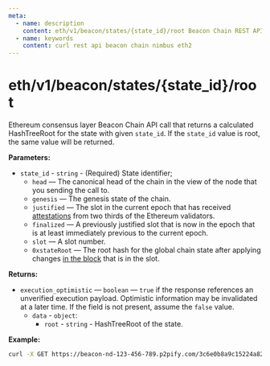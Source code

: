 ```yaml
---
meta:
  - name: description
    content: eth/v1/beacon/states/{state_id}/root Beacon Chain REST API call details and examples.
  - name: keywords
    content: curl rest api beacon chain nimbus eth2
---
```


# eth/v1/beacon/states/{state_id}/root

Ethereum consensus layer Beacon Chain API call that returns a calculated HashTreeRoot for the state with given `state_id`. If the `state_id` value is root, the same value will be returned.

**Parameters:** 

* `state_id` - `string` - (Required) State identifier;
  * `head` — The canonical head of the chain in the view of the node that you sending the call to.
  * `genesis` — The genesis state of the chain.
  * `justified` — The slot in the current epoch that has received [attestations](https://ethereum.org/en/developers/docs/consensus-mechanisms/pos/attestations/) from two thirds of the Ethereum validators.
  * `finalized` — A previously justified slot that is now in the epoch that is at least immediately previous to the current epoch.
  * `slot` — A slot number.
  * `0xstateRoot` — The root hash for the global chain state after applying changes [in the block](https://ethereum.org/en/developers/docs/blocks/) that is in the slot.

**Returns:** 

* `execution_optimistic` — `boolean` — `true` if the response references an unverified execution payload. Optimistic information may be invalidated at a later time. If the field is not present, assume the `false` value.
  * `data` - `object`:
    * `root` - `string` - HashTreeRoot of the state.

**Example:**

``` sh
curl -X GET https://beacon-nd-123-456-789.p2pify.com/3c6e0b8a9c15224a8228b9a98ca1531d/eth/v1/beacon/states/finalized/root 
```
